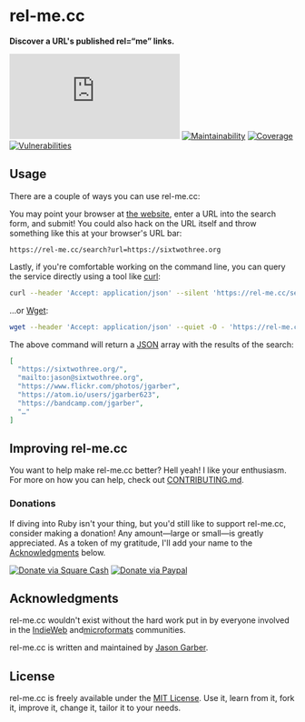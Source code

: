 # rel-me.cc

**Discover a URL's published rel=“me” links.**

[![Build](https://img.shields.io/circleci/build/github/jgarber623/rel-me.cc?logo=circleci&style=for-the-badge)](https://app.circleci.com/pipelines/github/jgarber623/rel-me.cc)
[![Maintainability](https://img.shields.io/codeclimate/maintainability/jgarber623/rel-me.cc.svg?logo=code-climate&style=for-the-badge)](https://codeclimate.com/github/jgarber623/rel-me.cc)
[![Coverage](https://img.shields.io/codeclimate/c/jgarber623/rel-me.cc.svg?logo=code-climate&style=for-the-badge)](https://codeclimate.com/github/jgarber623/rel-me.cc/code)
[![Vulnerabilities](https://img.shields.io/snyk/vulnerabilities/github/jgarber623/rel-me.cc.svg?logo=snyk&style=for-the-badge)](https://snyk.io/test/github/jgarber623/rel-me.cc)

## Usage

There are a couple of ways you can use rel-me.cc:

You may point your browser at [the website](https://rel-me.cc), enter a URL into the search form, and submit! You could also hack on the URL itself and throw something like this at your browser's URL bar:

```text
https://rel-me.cc/search?url=https://sixtwothree.org
```

Lastly, if you're comfortable working on the command line, you can query the service directly using a tool like [curl](https://curl.haxx.se):

```sh
curl --header 'Accept: application/json' --silent 'https://rel-me.cc/search?url=https://sixtwothree.org'
```

…or [Wget](https://www.gnu.org/software/wget/):

```sh
wget --header 'Accept: application/json' --quiet -O - 'https://rel-me.cc/search?url=https://sixtwothree.org'
```

The above command will return a [JSON](https://json.org) array with the results of the search:

```json
[
  "https://sixtwothree.org/",
  "mailto:jason@sixtwothree.org",
  "https://www.flickr.com/photos/jgarber",
  "https://atom.io/users/jgarber623",
  "https://bandcamp.com/jgarber",
  "…"
]
```

## Improving rel-me.cc

You want to help make rel-me.cc better? Hell yeah! I like your enthusiasm. For more on how you can help, check out [CONTRIBUTING.md](https://github.com/jgarber623/rel-me.cc/blob/master/CONTRIBUTING.md).

### Donations

If diving into Ruby isn't your thing, but you'd still like to support rel-me.cc, consider making a donation! Any amount—large or small—is greatly appreciated. As a token of my gratitude, I'll add your name to the [Acknowledgments](#acknowledgments) below.

[![Donate via Square Cash](https://img.shields.io/badge/square%20cash-$jgarber-28c101.svg?style=for-the-badge)](https://cash.me/$jgarber)
[![Donate via Paypal](https://img.shields.io/badge/paypal-jgarber-009cde.svg?style=for-the-badge)](https://www.paypal.me/jgarber)

## Acknowledgments

rel-me.cc wouldn't exist without the hard work put in by everyone involved in the [IndieWeb](https://indieweb.org) and[microformats](https://microformats.org) communities.

<!--  -->

rel-me.cc is written and maintained by [Jason Garber](https://sixtwothree.org).

## License

rel-me.cc is freely available under the [MIT License](https://opensource.org/licenses/MIT). Use it, learn from it, fork it, improve it, change it, tailor it to your needs.
